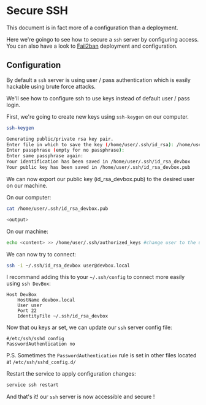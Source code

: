 # Secure SSH

This document is in fact more of a configuration than a deployment.

Here we're goingo to see how to secure a `ssh` server by configuring access.
You can also have a look to [Fail2ban](../fail2ban/README.md) deployment and configuration.

## Configuration

By default a `ssh` server is using user / pass authentication which is easily hackable using brute force attacks.

We'll see how to configure ssh to use keys instead of default user / pass login.

First, we're going to create new keys using `ssh-keygen` on our computer.

```bash
ssh-keygen

Generating public/private rsa key pair.
Enter file in which to save the key (/home/user/.ssh/id_rsa): /home/user/.ssh/id_rsa_devbox
Enter passphrase (empty for no passphrase): 
Enter same passphrase again: 
Your identification has been saved in /home/user/.ssh/id_rsa_devbox
Your public key has been saved in /home/user/.ssh/id_rsa_devbox.pub
```

We can now export our public key (id_rsa_devbox.pub) to the desired user on our machine.


On our computer:

```bash
cat /home/user/.ssh/id_rsa_devbox.pub

<output>
```

On our machine:

```bash
echo <content> >> /home/user/.ssh/authorized_keys #change user to the user you want 
```

We can now try to connect:

```bash
ssh -i ~/.ssh/id_rsa_devbox user@devbox.local
```

I recommand adding this to your `~/.ssh/config` to connect more easily using `ssh DevBox`:

```
Host DevBox
    HostName devbox.local
    User user
    Port 22
    IdentityFile ~/.ssh/id_rsa_devbox
```

Now that ou keys ar set, we can update our `ssh` server config file:

```
#/etc/ssh/sshd_config
PasswordAuthentication no
```

P.S. Sometimes the `PasswordAuthentication` rule is set in other files located at `/etc/ssh/sshd_config.d/`

Restart the service to apply configuration changes:

```bash
service ssh restart
```

And that's it! our `ssh` server is now accessible and secure !